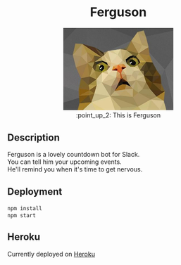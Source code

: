 <h1 align="center">Ferguson</h1>

<p align="center">
  <img width="250" src="low_poly_cat.jpg"><br>
  :point_up_2: This is Ferguson
</p>

## Description
Ferguson is a lovely countdown bot for Slack.\
You can tell him your upcoming events.\
He'll remind you when it's time to get nervous.

## Deployment
```
npm install
npm start
```

## Heroku
Currently deployed on [Heroku](https://ferguson-bot.herokuapp.com/hello)